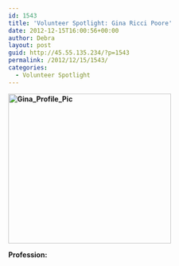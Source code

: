 ```yaml
---
id: 1543
title: 'Volunteer Spotlight: Gina Ricci Poore'
date: 2012-12-15T16:00:56+00:00
author: Debra
layout: post
guid: http://45.55.135.234/?p=1543
permalink: /2012/12/15/1543/
categories:
  - Volunteer Spotlight
---
```

**<a href="https://pawsnewengland.com/1543/gina_profile_pic/" rel="attachment wp-att-1544"><img class="size-medium wp-image-1544 aligncenter" alt="Gina_Profile_Pic" src="https://pawsnewengland.com/wp-content/uploads/2012/12/Gina_Profile_Pic-327x300.jpg" width="327" height="300" /></a>**

**Profession:**